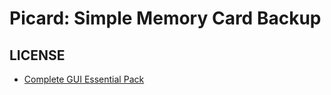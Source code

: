 # Picard: Simple Memory Card Backup

## LICENSE
* [Complete GUI Essential Pack](https://crusenho.itch.io/complete-gui-essential-pack)